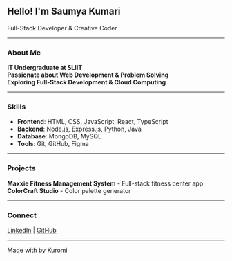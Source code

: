 
## Hello! I'm Saumya Kumari

 Full-Stack Developer & Creative Coder 

---

###  About Me

 **IT Undergraduate at SLIIT**  
 **Passionate about Web Development & Problem Solving**  
 **Exploring Full-Stack Development & Cloud Computing**

---

###  Skills

- **Frontend**: HTML, CSS, JavaScript, React, TypeScript
- **Backend**: Node.js, Express.js, Python, Java
- **Database**: MongoDB, MySQL
- **Tools**: Git, GitHub, Figma

---

###  Projects

 **Maxxie Fitness Management System** - Full-stack fitness center app
 **ColorCraft Studio** - Color palette generator

---

###  Connect

[LinkedIn](https://www.linkedin.com/in/sandali-saumya-82a15434a/) | [GitHub](https://github.com/Saumya-Us)

---

 Made with  by Kuromi 
